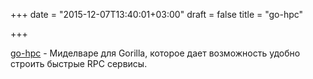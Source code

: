 +++
date = "2015-12-07T13:40:01+03:00"
draft = false
title = "go-hpc"

+++

<p><a href="https://github.com/tj/go-hpc">go-hpc</a>&nbsp;- Миделваре для&nbsp;Gorilla, которое дает возможность удобно строить быстрые RPC сервисы.</p>

